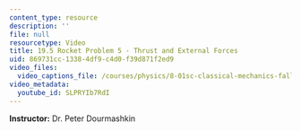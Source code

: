 ```yaml
---
content_type: resource
description: ''
file: null
resourcetype: Video
title: 19.5 Rocket Problem 5 - Thrust and External Forces
uid: 869731cc-1338-4df9-c4d0-f39d871f2ed9
video_files:
  video_captions_file: /courses/physics/8-01sc-classical-mechanics-fall-2016/week-6-continuous-mass-transfer/19.5-rocket-problem-5-thrust-and-external-forces/19.5-rocket-problem-5-thrust-and-external-forces/SLPRYIb7RdI.vtt
video_metadata:
  youtube_id: SLPRYIb7RdI
---
```


**Instructor:** Dr. Peter Dourmashkin